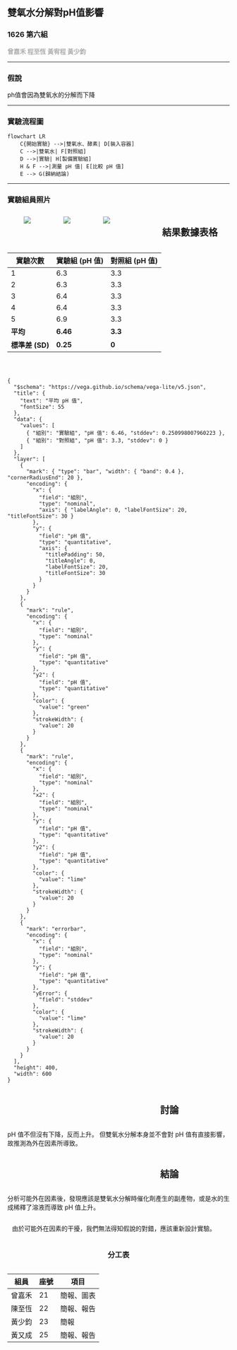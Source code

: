 <style>
  .title-top {
    position: absolute;
    top: 0;
    left: 0;
    right: 0;
    text-align: center;
    margin-top: 10px;
  }
</style>

## 雙氧水分解對pH值影響
### 1626 第六組
<font color="#adadad"> **曾嘉禾 程至恆 黃宥程 黃少鈞** </font>

---

### 假說

ph值會因為雙氧水的分解而下降

---

### 實驗流程圖
```mermaid
flowchart LR
    C{開始實驗} -->|雙氧水、酵素| D[裝入容器]
    C -->|雙氧水| F[對照組]
    D -->|實驗| H[製備實驗組]
    H & F -->|測量 pH 值| E[比較 pH 值]
    E --> G(歸納結論)
```

---

### 實驗組員照片
<div style="display: flex; justify-content: space-around; flex-wrap: wrap;">
    <img src="https://i.imgur.com/axvfsCT.png" style="max-width: 30%; height: auto; margin: 10px;" />
    <img src="https://i.imgur.com/Nq8OVAX.png" style="max-width: 30%; height: auto; margin: 10px;" />
    <img src="https://i.imgur.com/y1q9zJ3.jpeg" style="max-width: 30%; height: auto; margin: 10px;" />

---

## 結果數據表格

| 實驗次數  | 實驗組 (pH 值) | 對照組 (pH 值) |
|----------|----------------|----------------|
| 1        | 6.3            | 3.3            |
| 2        | 6.3            | 3.3            |
| 3        | 6.4            | 3.3            |
| 4        | 6.4            | 3.3            |
| 5        | 6.9            | 3.3            |
| **平均**  | **6.46**       | **3.3**        |
| **標準差 (SD)** | **0.25**   | **0**          |

---

```vega


{
  "$schema": "https://vega.github.io/schema/vega-lite/v5.json",
  "title": {
    "text": "平均 pH 值",
    "fontSize": 55
  },
  "data": {
    "values": [
      { "組別": "實驗組", "pH 值": 6.46, "stddev": 0.250998007960223 },
      { "組別": "對照組", "pH 值": 3.3, "stddev": 0 }
    ]
  },
  "layer": [
    {
      "mark": { "type": "bar", "width": { "band": 0.4 }, "cornerRadiusEnd": 20 },
      "encoding": {
        "x": {
          "field": "組別",
          "type": "nominal",
          "axis": { "labelAngle": 0, "labelFontSize": 20, "titleFontSize": 30 }
        },
        "y": {
          "field": "pH 值",
          "type": "quantitative",
          "axis": {
            "titlePadding": 50,
            "titleAngle": 0,
            "labelFontSize": 20,
            "titleFontSize": 30
          }
        }
      }
    },
    {
      "mark": "rule",
      "encoding": {
        "x": {
          "field": "組別",
          "type": "nominal"
        },
        "y": {
          "field": "pH 值",
          "type": "quantitative"
        },
        "y2": {
          "field": "pH 值",
          "type": "quantitative"
        },
        "color": {
          "value": "green"
        },
        "strokeWidth": {
          "value": 20
        }
      }
    },
    {
      "mark": "rule",
      "encoding": {
        "x": {
          "field": "組別",
          "type": "nominal"
        },
        "x2": {
          "field": "組別",
          "type": "nominal"
        },
        "y": {
          "field": "pH 值",
          "type": "quantitative"
        },
        "y2": {
          "field": "pH 值",
          "type": "quantitative"
        },
        "color": {
          "value": "lime"
        },
        "strokeWidth": {
          "value": 20
        }
      }
    },
    {
      "mark": "errorbar",
      "encoding": {
        "x": {
          "field": "組別",
          "type": "nominal"
        },
        "y": {
          "field": "pH 值",
          "type": "quantitative"
        },
        "yError": {
          "field": "stddev"
        },
        "color": {
          "value": "lime"
        },
        "strokeWidth": {
          "value": 20
        }
      }
    }
  ],
  "height": 400,
  "width": 600
}

```

---

## 討論

pH 值不但沒有下降，反而上升。
但雙氧水分解本身並不會對 pH 值有直接影響，故推測為外在因素所導致。

---

## 結論

分析可能外在因素後，發現應該是雙氧水分解時催化劑產生的副產物，或是水的生成稀釋了溶液而導致 pH
值上升。

由於可能外在因素的干擾，我們無法得知假說的對錯，應該重新設計實驗。

---

### 分工表

| 組員 | 座號 | 項目 |
| --------------- | --------------- | --------------- |
| 曾嘉禾 | 21 | 簡報、圖表 |
| 陳至恆 | 22 | 簡報、報告 |
| 黃少鈞 | 23 | 簡報 |
| 黃又成 | 25 | 簡報、報告 |

